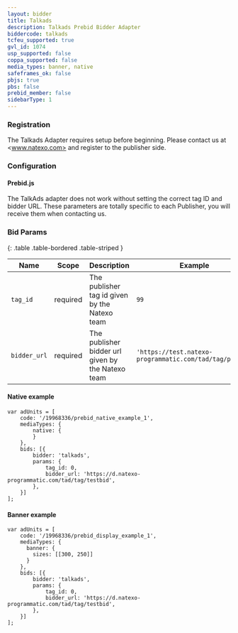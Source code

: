 ```yaml
---
layout: bidder
title: Talkads
description: Talkads Prebid Bidder Adapter
biddercode: talkads
tcfeu_supported: true
gvl_id: 1074
usp_supported: false
coppa_supported: false
media_types: banner, native
safeframes_ok: false
pbjs: true
pbs: false
prebid_member: false
sidebarType: 1
---
```


### Registration

The Talkads Adapter requires setup before beginning. Please contact us at <www.natexo.com> and register to the publisher side.

### Configuration

#### Prebid.js

The TalkAds adapter does not work without setting the correct tag ID and bidder URL.
These parameters are totally specific to each Publisher, you will receive them when contacting us.

### Bid Params

{: .table .table-bordered .table-striped }

| Name         | Scope    | Description                                                    | Example                                                 | Type           |
|--------------|----------|----------------------------------------------------------------|---------------------------------------------------------|----------------|
| `tag_id`     | required | The publisher tag id given by the Natexo team                  | `99`                                                    | `number`       |
| `bidder_url` | required | The publisher bidder url given by the Natexo team              | `'https://test.natexo-programmatic.com/tad/tag/prebid'` | `string`       |

#### Native example

```
var adUnits = [
    code: '/19968336/prebid_native_example_1',
    mediaTypes: {
        native: {
        }
    },
    bids: [{
        bidder: 'talkads',
        params: {
            tag_id: 0,
            bidder_url: 'https://d.natexo-programmatic.com/tad/tag/testbid',
        },
    }]
];
```

#### Banner example

```
var adUnits = [
    code: '/19968336/prebid_display_example_1',
    mediaTypes: {
      banner: {
        sizes: [[300, 250]]
      } 
    },
    bids: [{
        bidder: 'talkads',
        params: {
            tag_id: 0,
            bidder_url: 'https://d.natexo-programmatic.com/tad/tag/testbid',
        },
    }]
];
```
